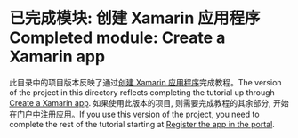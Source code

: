 # <a name="completed-module-create-a-xamarin-app"></a><span data-ttu-id="6d482-101">已完成模块: 创建 Xamarin 应用程序</span><span class="sxs-lookup"><span data-stu-id="6d482-101">Completed module: Create a Xamarin app</span></span>

<span data-ttu-id="6d482-102">此目录中的项目版本反映了通过[创建 Xamarin 应用程序](https://docs.microsoft.com/graph/tutorials/xamarin?tutorial-step=1)完成教程。</span><span class="sxs-lookup"><span data-stu-id="6d482-102">The version of the project in this directory reflects completing the tutorial up through [Create a Xamarin app](https://docs.microsoft.com/graph/tutorials/xamarin?tutorial-step=1).</span></span> <span data-ttu-id="6d482-103">如果使用此版本的项目, 则需要完成教程的其余部分, 开始在[门户中注册应用](https://docs.microsoft.com/graph/tutorials/xamarin?tutorial-step=2)。</span><span class="sxs-lookup"><span data-stu-id="6d482-103">If you use this version of the project, you need to complete the rest of the tutorial starting at [Register the app in the portal](https://docs.microsoft.com/graph/tutorials/xamarin?tutorial-step=2).</span></span>
